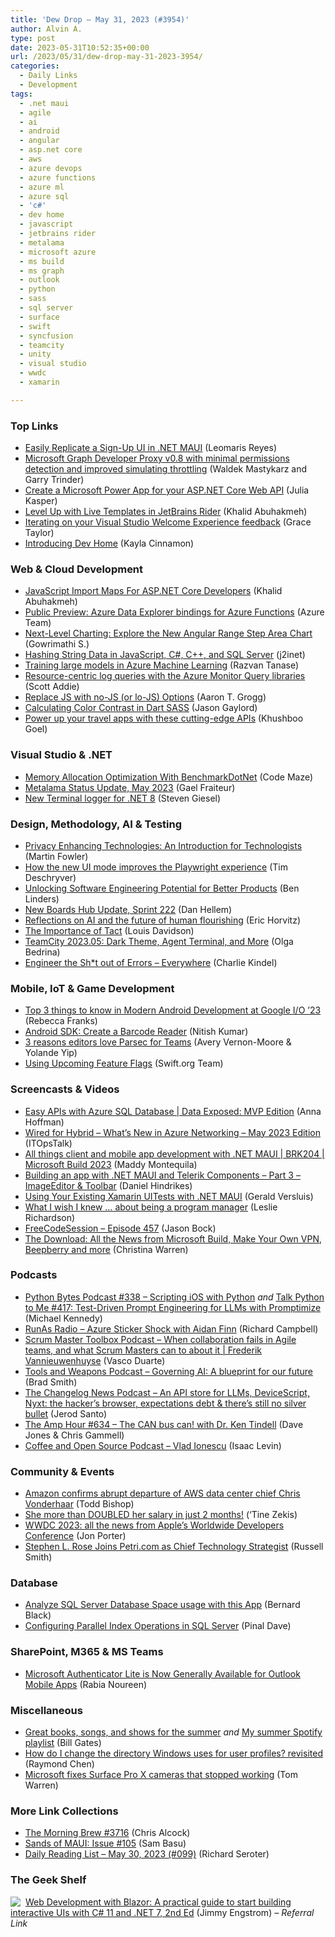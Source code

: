 ```yaml
---
title: 'Dew Drop – May 31, 2023 (#3954)'
author: Alvin A.
type: post
date: 2023-05-31T10:52:35+00:00
url: /2023/05/31/dew-drop-may-31-2023-3954/
categories:
  - Daily Links
  - Development
tags:
  - .net maui
  - agile
  - ai
  - android
  - angular
  - asp.net core
  - aws
  - azure devops
  - azure functions
  - azure ml
  - azure sql
  - 'c#'
  - dev home
  - javascript
  - jetbrains rider
  - metalama
  - microsoft azure
  - ms build
  - ms graph
  - outlook
  - python
  - sass
  - sql server
  - surface
  - swift
  - syncfusion
  - teamcity
  - unity
  - visual studio
  - wwdc
  - xamarin

---
```

### <a name="top"></a>Top Links

  * <a href="https://www.syncfusion.com/blogs/post/replicate-sign-up-ui-dotnet-maui.aspx?utm_source=alvinashcraft&utm_medium=email&utm_campaign=alvinashcraft_blog_edmmay23" target="_blank" rel="noopener">Easily Replicate a Sign-Up UI in .NET MAUI</a> (Leomaris Reyes)
  * <a href="https://devblogs.microsoft.com/microsoft365dev/microsoft-graph-developer-proxy-v0-8-with-minimal-permissions-detection-and-improved-simulating-throttling/" target="_blank" rel="noopener">Microsoft Graph Developer Proxy v0.8 with minimal permissions detection and improved simulating throttling</a> (Waldek Mastykarz and Garry Trinder)
  * <a href="https://devblogs.microsoft.com/visualstudio/create-a-microsoft-power-app-for-your-asp-net-core-web-api/" target="_blank" rel="noopener">Create a Microsoft Power App for your ASP.NET Core Web API</a> (Julia Kasper)
  * <a href="https://blog.jetbrains.com/dotnet/2023/05/30/level-up-with-live-templates-in-jetbrains-rider/" target="_blank" rel="noopener">Level Up with Live Templates in JetBrains Rider</a> (Khalid Abuhakmeh)
  * <a href="https://devblogs.microsoft.com/visualstudio/welcome-feedback/" target="_blank" rel="noopener">Iterating on your Visual Studio Welcome Experience feedback</a> (Grace Taylor)
  * <a href="https://blogs.windows.com/windowsdeveloper/2023/05/30/introducing-dev-home/" target="_blank" rel="noopener">Introducing Dev Home</a> (Kayla Cinnamon)

### <a name="web"></a>Web & Cloud Development

  * <a href="https://khalidabuhakmeh.com/javascript-import-maps-for-aspnet-core-developers" target="_blank" rel="noopener">JavaScript Import Maps For ASP.NET Core Developers</a> (Khalid Abuhakmeh)
  * <a href="https://azure.microsoft.com/en-us/updates/public-preview-azure-data-explorer-bindings-for-azure-functions/" target="_blank" rel="noopener">Public Preview: Azure Data Explorer bindings for Azure Functions</a> (Azure Team)
  * <a href="https://www.syncfusion.com/blogs/post/angular-range-step-area-chart.aspx?utm_source=alvinashcraft&utm_medium=email&utm_campaign=alvinashcraft_blog_edmmay23" target="_blank" rel="noopener">Next-Level Charting: Explore the New Angular Range Step Area Chart</a> (Gowrimathi S.)
  * <a href="https://blog.j2i.net/2023/05/30/hashing-string-data-in-javascript-c-and-c/" target="_blank" rel="noopener">Hashing String Data in JavaScript, C#, C++, and SQL Server</a> (j2inet)
  * <a href="https://techcommunity.microsoft.com/t5/ai-machine-learning-blog/training-large-models-in-azure-machine-learning/ba-p/3834865" target="_blank" rel="noopener">Training large models in Azure Machine Learning</a> (Razvan Tanase)
  * <a href="https://devblogs.microsoft.com/azure-sdk/resource-centric-log-queries/" target="_blank" rel="noopener">Resource-centric log queries with the Azure Monitor Query libraries</a> (Scott Addie)
  * <a href="https://aarontgrogg.com/blog/2023/05/31/replace-js-with-no-js-or-lo-js-options/" target="_blank" rel="noopener">Replace JS with no-JS (or lo-JS) Options</a> (Aaron T. Grogg)
  * <a href="https://www.jasongaylord.com/blog/2023/05/30/calculate-contrast-in-sass" target="_blank" rel="noopener">Calculating Color Contrast in Dart SASS</a> (Jason Gaylord)
  * <a href="https://blog.postman.com/power-up-your-travel-apps-with-these-cutting-edge-apis/" target="_blank" rel="noopener">Power up your travel apps with these cutting-edge APIs</a> (Khushboo Goel)

### <a name="dotnet"></a>Visual Studio & .NET

  * <a href="https://code-maze.com/csharp-memory-allocation-optimization-with-benchmarkdotnet/" target="_blank" rel="noopener">Memory Allocation Optimization With BenchmarkDotNet</a> (Code Maze)
  * <a href="https://blog.postsharp.net/post/metalama-status-update-2023-05.html" target="_blank" rel="noopener">Metalama Status Update, May 2023</a> (Gael Fraiteur)
  * <a href="https://steven-giesel.com/blogPost/f6e0accf-9493-4cc4-8992-e8300e6b0cbc" target="_blank" rel="noopener">New Terminal logger for .NET 8</a> (Steven Giesel)

### <a name="design"></a>Design, Methodology, AI & Testing

  * <a href="https://martinfowler.com/articles/intro-pet.html" target="_blank" rel="noopener">Privacy Enhancing Technologies: An Introduction for Technologists</a> (Martin Fowler)
  * <a href="https://timdeschryver.dev/blog/how-the-new-ui-mode-improves-the-playwright-experience" target="_blank" rel="noopener">How the new UI mode improves the Playwright experience</a> (Tim Deschryver)
  * <a href="https://www.infoq.com/news/2023/05/software-engineering-potential/?utm_campaign=infoq_content&utm_source=infoq&utm_medium=feed&utm_term=global" target="_blank" rel="noopener">Unlocking Software Engineering Potential for Better Products</a> (Ben Linders)
  * <a href="https://devblogs.microsoft.com/devops/new-boards-hub-update-sprint-222/" target="_blank" rel="noopener">New Boards Hub Update, Sprint 222</a> (Dan Hellem)
  * <a href="https://blogs.microsoft.com/blog/2023/05/30/reflections-on-ai-and-the-future-of-human-flourishing/" target="_blank" rel="noopener">Reflections on AI and the future of human flourishing</a> (Eric Horvitz)
  * <a href="https://www.red-gate.com/simple-talk/opinion/editorials/tact/" target="_blank" rel="noopener">The Importance of Tact</a> (Louis Davidson)
  * <a href="https://blog.jetbrains.com/teamcity/2023/05/teamcity-202305/" target="_blank" rel="noopener">TeamCity 2023.05: Dark Theme, Agent Terminal, and More</a> (Olga Bedrina)
  * <a href="http://ceklog.kindel.com/2023/05/30/engineer-the-sht-out-of-errors-everywhere/" target="_blank" rel="noopener">Engineer the Sh*t out of Errors – Everywhere</a> (Charlie Kindel)

### <a name="mobile"></a>Mobile, IoT & Game Development

  * <a href="http://android-developers.googleblog.com/2023/05/modern-android-development-at-google-io.html" target="_blank" rel="noopener">Top 3 things to know in Modern Android Development at Google I/O &#8217;23</a> (Rebecca Franks)
  * <a href="https://code.tutsplus.com/tutorials/android-sdk-create-a-barcode-reader--mobile-17162" target="_blank" rel="noopener">Android SDK: Create a Barcode Reader</a> (Nitish Kumar)
  * <a href="https://blog.unity.com/industry/3-reasons-editors-love-parsec-for-teams" target="_blank" rel="noopener">3 reasons editors love Parsec for Teams</a> (Avery Vernon-Moore & Yolande Yip)
  * <a href="https://swift.org/blog/using-upcoming-feature-flags/" target="_blank" rel="noopener">Using Upcoming Feature Flags</a> (Swift.org Team)

### <a name="videos"></a>Screencasts & Videos

  * <a href="http://www.youtube.com/watch?v=47pKZdX4hw4" target="_blank" rel="noopener">Easy APIs with Azure SQL Database | Data Exposed: MVP Edition</a> (Anna Hoffman)
  * <a href="http://www.youtube.com/watch?v=LPOh6ERK06U" target="_blank" rel="noopener">Wired for Hybrid &#8211; What&#8217;s New in Azure Networking &#8211; May 2023 Edition</a> (ITOpsTalk)
  * <a href="http://www.youtube.com/watch?v=-4SJvzGNZ_M" target="_blank" rel="noopener">All things client and mobile app development with .NET MAUI | BRK204 | Microsoft Build 2023</a> (Maddy Montequila)
  * <a href="http://www.youtube.com/watch?v=JRNeEHDnqjw" target="_blank" rel="noopener">Building an app with .NET MAUI and Telerik Components &#8211; Part 3 &#8211; ImageEditor & Toolbar</a> (Daniel Hindrikes)
  * <a href="http://www.youtube.com/watch?v=0c2U-TzmTnQ" target="_blank" rel="noopener">Using Your Existing Xamarin UITests with .NET MAUI</a> (Gerald Versluis)
  * <a href="http://www.youtube.com/watch?v=vq4c2sqrPYk" target="_blank" rel="noopener">What I wish I knew &#8230; about being a program manager</a> (Leslie Richardson)
  * <a href="http://www.youtube.com/watch?v=-Zire5vsymg" target="_blank" rel="noopener">FreeCodeSession &#8211; Episode 457</a> (Jason Bock)
  * <a href="http://www.youtube.com/watch?v=G5XgIWp92R4" target="_blank" rel="noopener">The Download: All the News from Microsoft Build, Make Your Own VPN, Beepberry and more</a> (Christina Warren)

### <a name="podcasts"></a>Podcasts

  * <a href="https://pythonbytes.fm/episodes/show/338/scripting-ios-with-python" target="_blank" rel="noopener">Python Bytes Podcast #338 &#8211; Scripting iOS with Python</a> _and_ <a href="https://talkpython.fm/episodes/show/417/test-driven-prompt-engineering-for-llms-with-promptimize" target="_blank" rel="noopener">Talk Python to Me #417: Test-Driven Prompt Engineering for LLMs with Promptimize</a> (Michael Kennedy)
  * <a href="https://runasradio.com/Shows/Show/882" target="_blank" rel="noopener">RunAs Radio &#8211; Azure Sticker Shock with Aidan Finn</a> (Richard Campbell)
  * <a href="https://scrummastertoolbox.libsyn.com/when-collaboration-fails-in-agile-teams-and-what-scrum-masters-can-to-about-it-frederik-vannieuwenhuyse" target="_blank" rel="noopener">Scrum Master Toolbox Podcast &#8211; When collaboration fails in Agile teams, and what Scrum Masters can to about it | Frederik Vannieuwenhuyse</a> (Vasco Duarte)
  * <a href="https://news.microsoft.com/tools-and-weapons-podcast/" target="_blank" rel="noopener">Tools and Weapons Podcast &#8211; Governing AI: A blueprint for our future</a> (Brad Smith)
  * <a href="https://changelog.com/news/46" target="_blank" rel="noopener">The Changelog News Podcast &#8211; An API store for LLMs, DeviceScript, Nyxt: the hacker&#8217;s browser, expectations debt & there&#8217;s still no silver bullet</a> (Jerod Santo)
  * <a href="https://theamphour.com/634-the-can-bus-can-with-dr-ken-tindell/?utm_source=rss&utm_medium=rss&utm_campaign=634-the-can-bus-can-with-dr-ken-tindell" target="_blank" rel="noopener">The Amp Hour #634 – The CAN bus can! with Dr. Ken Tindell</a> (Dave Jones & Chris Gammell)
  * <a href="https://podcasters.spotify.com/pod/show/coffeandopensource/episodes/Vlad-Ionescu-e24ud9c" target="_blank" rel="noopener">Coffee and Open Source Podcast &#8211; Vlad Ionescu</a> (Isaac Levin)

### <a name="events"></a>Community & Events

  * <a href="https://www.geekwire.com/2023/amazon-confirms-abrupt-departure-of-aws-data-center-chief-chris-vonderhaar/" target="_blank" rel="noopener">Amazon confirms abrupt departure of AWS data center chief Chris Vonderhaar</a> (Todd Bishop)
  * <a href="https://tinezekis.medium.com/she-more-than-doubled-her-salary-in-just-2-months-765506db98da?source=rss-fa2db659a52f------2" target="_blank" rel="noopener">She more than DOUBLED her salary in just 2 months!</a> (‘Tine Zekis)
  * <a href="https://www.theverge.com/23726938/apple-wwdc-2023-news-rumors-announcements-vr-headset" target="_blank" rel="noopener">WWDC 2023: all the news from Apple’s Worldwide Developers Conference</a> (Jon Porter)
  * <a href="https://petri.com/stephen-l-rose-joins-petri-com-as-chief-technology-strategist/" target="_blank" rel="noopener">Stephen L. Rose Joins Petri.com as Chief Technology Strategist</a> (Russell Smith)

### <a name="sql"></a>Database

  * <a href="https://www.mssqltips.com/sqlservertip/7673/sql-server-database-space-usage-report-application/" target="_blank" rel="noopener">Analyze SQL Server Database Space usage with this App</a> (Bernard Black)
  * <a href="https://blog.sqlauthority.com/2023/05/31/configuring-parallel-index-operations-in-sql-server/?utm_source=rss&utm_medium=rss&utm_campaign=configuring-parallel-index-operations-in-sql-server" target="_blank" rel="noopener">Configuring Parallel Index Operations in SQL Server</a> (Pinal Dave)

### <a name="sp"></a>SharePoint, M365 & MS Teams

  * <a href="https://petri.com/microsoft-authenticator-lite-outlook-mobile/" target="_blank" rel="noopener">Microsoft Authenticator Lite is Now Generally Available for Outlook Mobile Apps</a> (Rabia Noureen)

### <a name="misc"></a>Miscellaneous

  * <a href="https://www.gatesnotes.com/Summer-List-2023" target="_blank" rel="noopener">Great books, songs, and shows for the summer</a> _and_ <a href="https://www.gatesnotes.com/Spotify-Playlist-Summer-2023" target="_blank" rel="noopener">My summer Spotify playlist</a> (Bill Gates)
  * <a href="https://devblogs.microsoft.com/oldnewthing/20230530-00/?p=108262" target="_blank" rel="noopener">How do I change the directory Windows uses for user profiles? revisited</a> (Raymond Chen)
  * <a href="https://www.theverge.com/2023/5/30/23741995/microsoft-surface-pro-x-camera-fix-update" target="_blank" rel="noopener">Microsoft fixes Surface Pro X cameras that stopped working</a> (Tom Warren)

### <a name="links"></a>More Link Collections

  * <a href="https://blog.cwa.me.uk/2023/05/31/the-morning-brew-3716/" target="_blank" rel="noopener">The Morning Brew #3716</a> (Chris Alcock)
  * <a href="https://www.telerik.com/blogs/sands-maui-issue-105" target="_blank" rel="noopener">Sands of MAUI: Issue #105</a> (Sam Basu)
  * <a href="https://seroter.com/2023/05/30/daily-reading-list-may-30-2023-099/" target="_blank" rel="noopener">Daily Reading List – May 30, 2023 (#099)</a> (Richard Seroter)

### <a name="shelf"></a>The Geek Shelf

<a href="https://www.amazon.com/dp/1803241497/?tag=amavin-20" target="_blank" rel="noopener"><img decoding="async" align="left" style="margin: 0px 4px 0px 0px; border: 0px currentcolor; border-image: none; float: left; display: inline; background-image: none;" src="https://m.media-amazon.com/images/I/41p1fX2cumL._SS135_.jpg" border="0" /></a>&nbsp;<a href="https://www.amazon.com/dp/1803241497/?tag=amavin-20" target="_blank" rel="noopener">Web Development with Blazor: A practical guide to start building interactive UIs with C# 11 and .NET 7, 2nd Ed</a> (Jimmy Engstrom) _&#8211; Referral Link_